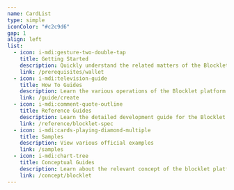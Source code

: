```yaml
---
name: CardList
type: simple
iconColor: "#c2c9d6"
gap: 1
align: left
list:
  - icon: i-mdi:gesture-two-double-tap
    title: Getting Started
    description: Quickly understand the related matters of the Blocklet platform development
    link: /prerequisites/wallet
  - icon: i-mdi:television-guide
    title: How To Guides
    description: Learn the various operations of the Blocklet platform
    link: /guide/create
  - icon: i-mdi:comment-quote-outline
    title: Reference Guides
    description: Learn the detailed development guide for the Blocklet platform
    link: /reference/blocklet-spec
  - icon: i-mdi:cards-playing-diamond-multiple
    title: Samples
    description: View various official examples
    link: /samples
  - icon: i-mdi:chart-tree
    title: Conceptual Guides
    description: Learn about the relevant concept of the blocklet platform
    link: /concept/blocklet
---
```

